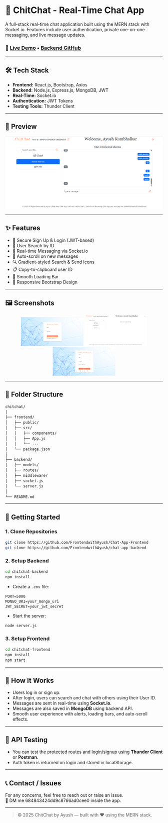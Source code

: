 
# 💬 ChitChat - Real-Time Chat App

A full-stack real-time chat application built using the MERN stack with Socket.io. Features include user authentication, private one-on-one messaging, and live message updates.

### 🔗 [Live Demo](https://message-chitchat.netlify.app/)  • [Backend GitHub](https://github.com/FrontendwithAyush/chat-app-backend)

---

## 🛠️ Tech Stack

- **Frontend:** React.js, Bootstrap, Axios
- **Backend:** Node.js, Express.js, MongoDB, JWT
- **Real-Time:** Socket.io
- **Authentication:** JWT Tokens
- **Testing Tools:** Thunder Client

---

## 📸 Preview

![App Preview](./screenshot/chat-preview.png)


---

## ✨ Features

- 🔐 Secure Sign Up & Login (JWT-based)
- 👥 User Search by ID
- 💬 Real-time Messaging via Socket.io
- 🧠 Auto-scroll on new messages
- 🔍 Gradient-styled Search & Send Icons
- 📋 Copy-to-clipboard user ID
- 🚀 Smooth Loading Bar
- 📱 Responsive Bootstrap Design

---

## 🖼️ Screenshots

  <div align="center">
<img src="./screenshot/img1.png" width="200" />
<img src="./screenshot/img2.png" width="200" />
<img src="./screenshot/img3.png" width="200" />
</div>

---

## 📁 Folder Structure

```bash
chitchat/
│
├── frontend/
│   ├── public/
│   ├── src/
│   │   ├── components/
│   │   ├── App.js
│   │   └── ...
│   └── package.json
│
├── backend/
│   ├── models/
│   ├── routes/
│   ├── middleware/
│   ├── socket.js
│   └── server.js
│
└── README.md
```

---

## 🚀 Getting Started

### 1. Clone Repositories

```bash
git clone https://github.com/FrontendwithAyush/Chat-App-Frontend
git clone https://github.com/FrontendwithAyush/chat-app-backend
```

### 2. Setup Backend

```bash
cd chitchat-backend
npm install
```

- Create a `.env` file:

```env
PORT=5000
MONGO_URI=your_mongo_uri
JWT_SECRET=your_jwt_secret
```

- Start the server:

```bash
node server.js
```

### 3. Setup Frontend

```bash
cd chitchat-frontend
npm install
npm start
```

---

## 📌 How It Works

- Users log in or sign up.
- After login, users can search and chat with others using their User ID.
- Messages are sent in real-time using **Socket.io**.
- Messages are also saved in **MongoDB** using backend API.
- Smooth user experience with alerts, loading bars, and auto-scroll effects.

---

## 🧪 API Testing

- You can test the protected routes and login/signup using **Thunder Client** or **Postman**.
- Auth token is returned on login and stored in localStorage.

---

## 📞 Contact / Issues

For any concerns, feel free to reach out or raise an issue.  
💬 DM me 684843424dd9c8766ad0cee0 inside the app.

---



> © 2025 ChitChat by Ayush — built with ❤️ using the MERN stack.
